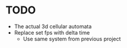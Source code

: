 # TODO

- The actual 3d cellular automata
- Replace set fps with delta time
    - Use same system from previous project
